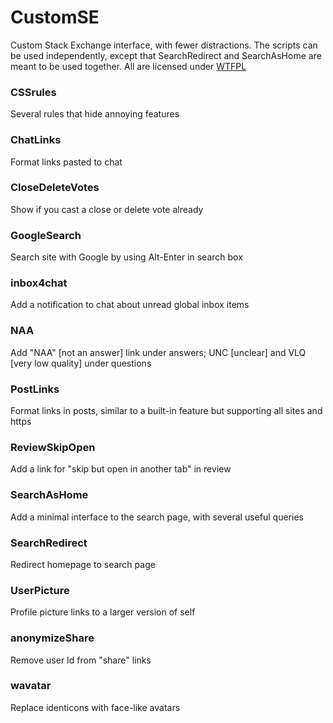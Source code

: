 # CustomSE

Custom Stack Exchange interface, with fewer distractions. The scripts can be used independently, except that SearchRedirect and SearchAsHome are meant to be used together. All are licensed under [WTFPL](http://www.wtfpl.net)

### CSSrules	 
Several rules that hide annoying features 
### ChatLinks 
Format links pasted to chat 
### CloseDeleteVotes	
Show if you cast a close or delete vote already
### GoogleSearch  
Search site with Google by using Alt-Enter in search box
### inbox4chat
Add a notification to chat about unread global inbox items 
### NAA	 
Add "NAA" [not an answer] link under answers; UNC [unclear] and VLQ [very low quality] under questions
### PostLinks 
Format links in posts, similar to a built-in feature but supporting all sites and https 
### ReviewSkipOpen	
Add a link for "skip but open in another tab" in review
### SearchAsHome
Add a minimal interface to the search page, with several useful queries  
### SearchRedirect
Redirect homepage to search page 
### UserPicture	
Profile picture links to a larger version of self
### anonymizeShare
Remove user Id from "share" links
### wavatar
Replace identicons with  face-like avatars
